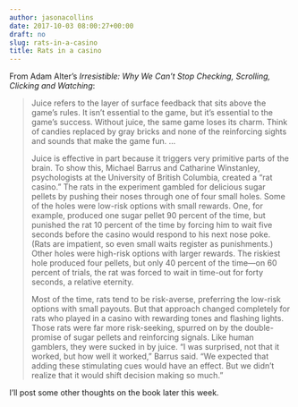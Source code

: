 ```yaml
---
author: jasonacollins
date: 2017-10-03 08:00:27+00:00
draft: no
slug: rats-in-a-casino
title: Rats in a casino
---
```


From Adam Alter’s *Irresistible: Why We Can’t Stop Checking, Scrolling, Clicking and Watching*:


<blockquote>Juice refers to the layer of surface feedback that sits above the game’s rules. It isn’t essential to the game, but it’s essential to the game’s success. Without juice, the same game loses its charm. Think of candies replaced by gray bricks and none of the reinforcing sights and sounds that make the game fun. ...

Juice is effective in part because it triggers very primitive parts of the brain. To show this, Michael Barrus and Catharine Winstanley, psychologists at the University of British Columbia, created a “rat casino.” The rats in the experiment gambled for delicious sugar pellets by pushing their noses through one of four small holes. Some of the holes were low-risk options with small rewards. One, for example, produced one sugar pellet 90 percent of the time, but punished the rat 10 percent of the time by forcing him to wait five seconds before the casino would respond to his next nose poke. (Rats are impatient, so even small waits register as punishments.) Other holes were high-risk options with larger rewards. The riskiest hole produced four pellets, but only 40 percent of the time—on 60 percent of trials, the rat was forced to wait in time-out for forty seconds, a relative eternity.

Most of the time, rats tend to be risk-averse, preferring the low-risk options with small payouts. But that approach changed completely for rats who played in a casino with rewarding tones and flashing lights. Those rats were far more risk-seeking, spurred on by the double-promise of sugar pellets and reinforcing signals. Like human gamblers, they were sucked in by juice. “I was surprised, not that it worked, but how well it worked,” Barrus said. “We expected that adding these stimulating cues would have an effect. But we didn’t realize that it would shift decision making so much.”</blockquote>


I’ll post some other thoughts on the book later this week.
